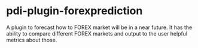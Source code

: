 # pdi-plugin-forexprediction
A plugin to forecast how to FOREX market will be in a near future. It has the ability to compare different FOREX markets and output to the user helpful metrics about those.
